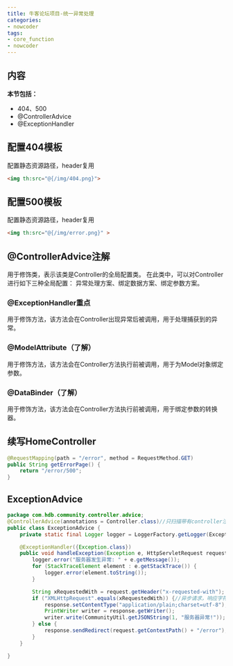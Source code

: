 ```yaml
---
title: 牛客论坛项目-统一异常处理
categories:
- nowcoder
tags:
- core_function
- nowcoder
---
```

<meta name="referrer" content="no-referrer"/>

## 内容

**本节包括：**

- 404、500
- @ControllerAdvice
- @ExceptionHandler

<!--more-->

## 配置404模板

配置静态资源路径，header复用

~~~html
<img th:src="@{/img/404.png}">
~~~

## 配置500模板

配置静态资源路径，header复用

~~~html
<img th:src="@{/img/error.png}" >
~~~

## @ControllerAdvice注解

用于修饰类，表示该类是Controller的全局配置类。
在此类中，可以对Controller进行如下三种全局配置：
异常处理方案、绑定数据方案、绑定参数方案。

### @ExceptionHandler重点

用于修饰方法，该方法会在Controller出现异常后被调用，用于处理捕获到的异常。

### @ModelAttribute（了解）

用于修饰方法，该方法会在Controller方法执行前被调用，用于为Model对象绑定参数。

### @DataBinder（了解）

用于修饰方法，该方法会在Controller方法执行前被调用，用于绑定参数的转换器。

## 续写HomeController

~~~java
@RequestMapping(path = "/error", method = RequestMethod.GET)
public String getErrorPage() {
    return "/error/500";
}
~~~

## ExceptionAdvice

~~~java
package com.hdb.community.controller.advice;
@ControllerAdvice(annotations = Controller.class)//只扫描带有controller注解的bean
public class ExceptionAdvice {
    private static final Logger logger = LoggerFactory.getLogger(ExceptionAdvice.class);

    @ExceptionHandler({Exception.class})
    public void handleException(Exception e, HttpServletRequest request, HttpServletResponse response) throws IOException {
        logger.error("服务器发生异常: " + e.getMessage());
        for (StackTraceElement element : e.getStackTrace()) {
            logger.error(element.toString());
        }

        String xRequestedWith = request.getHeader("x-requested-with");
        if ("XMLHttpRequest".equals(xRequestedWith)) {//异步请求，响应字符串
            response.setContentType("application/plain;charset=utf-8");
            PrintWriter writer = response.getWriter();
            writer.write(CommunityUtil.getJSONString(1, "服务器异常!"));
        } else {
            response.sendRedirect(request.getContextPath() + "/error");
        }
    }

}
~~~

